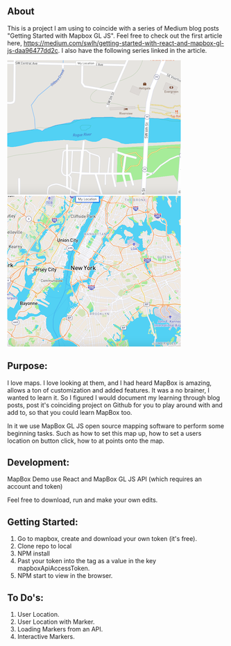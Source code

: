 ## About

This is a project I am using to coincide with a series of Medium blog posts "Getting Started with Mapbox GL JS". Feel free to check out the first article here, https://medium.com/swlh/getting-started-with-react-and-mapbox-gl-js-daa96477dd2c. I also have the following series linked in the article.

![](images/GP.png)
![](images/NYC.png)

## Purpose:

I love maps. I love looking at them, and I had heard MapBox is amazing, allows a ton of customization and added features. It was a no brainer, I wanted to learn it. So I figured I would document my learning through blog posts, post it's coinciding project on Github for you to play around with and add to, so that you could learn MapBox too.

In it we use MapBox GL JS open source mapping software to perform some beginning tasks. Such as how to set this map up, how to set a users location on button click, how to at points onto the map.

## Development:

MapBox Demo use React and MapBox GL JS API (which requires an account and token)

Feel free to download, run and make your own edits.

## Getting Started:

1. Go to mapbox, create and download your own token (it's free).
2. Clone repo to local
3. NPM install
4. Past your token into the <ReactMapGL> tag as a value in the key mapboxApiAccessToken.
5. NPM start to view in the browser.

## To Do's:

1. User Location.
2. User Location with Marker.
3. Loading Markers from an API.
4. Interactive Markers.
